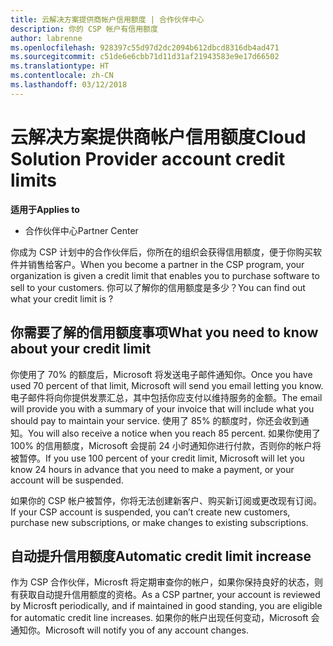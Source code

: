```yaml
---
title: 云解决方案提供商帐户信用额度 | 合作伙伴中心
description: 你的 CSP 帐户有信用额度
author: labrenne
ms.openlocfilehash: 928397c55d97d2dc2094b612dbcd8316db4ad471
ms.sourcegitcommit: c51de6e6cbb71d11d31af21943583e9e17d66502
ms.translationtype: HT
ms.contentlocale: zh-CN
ms.lasthandoff: 03/12/2018
---
```

# <a name="cloud-solution-provider-account-credit-limits"></a><span data-ttu-id="0d8b9-103">云解决方案提供商帐户信用额度</span><span class="sxs-lookup"><span data-stu-id="0d8b9-103">Cloud Solution Provider account credit limits</span></span>

**<span data-ttu-id="0d8b9-104">适用于</span><span class="sxs-lookup"><span data-stu-id="0d8b9-104">Applies to</span></span>**

- <span data-ttu-id="0d8b9-105">合作伙伴中心</span><span class="sxs-lookup"><span data-stu-id="0d8b9-105">Partner Center</span></span>

<span data-ttu-id="0d8b9-106">你成为 CSP 计划中的合作伙伴后，你所在的组织会获得信用额度，便于你购买软件并销售给客户。</span><span class="sxs-lookup"><span data-stu-id="0d8b9-106">When you become a partner in the CSP program, your organization is given a credit limit that enables you to purchase software to sell to your customers.</span></span> <span data-ttu-id="0d8b9-107">你可以了解你的信用额度是多少？</span><span class="sxs-lookup"><span data-stu-id="0d8b9-107">You can find out what your credit limit is ?</span></span>

## <a name="what-you-need-to-know-about-your-credit-limit"></a><span data-ttu-id="0d8b9-108">你需要了解的信用额度事项</span><span class="sxs-lookup"><span data-stu-id="0d8b9-108">What you need to know about your credit limit</span></span> 

<span data-ttu-id="0d8b9-109">你使用了 70% 的额度后，Microsoft 将发送电子邮件通知你。</span><span class="sxs-lookup"><span data-stu-id="0d8b9-109">Once you have used 70 percent of that limit, Microsoft will send you email letting you know.</span></span> <span data-ttu-id="0d8b9-110">电子邮件将向你提供发票汇总，其中包括你应支付以维持服务的金额。</span><span class="sxs-lookup"><span data-stu-id="0d8b9-110">The email will provide you with a summary of your invoice that will include what you should pay to maintain your service.</span></span> <span data-ttu-id="0d8b9-111">使用了 85% 的额度时，你还会收到通知。</span><span class="sxs-lookup"><span data-stu-id="0d8b9-111">You will also receive a notice when you reach 85 percent.</span></span> <span data-ttu-id="0d8b9-112">如果你使用了 100% 的信用额度，Microsoft 会提前 24 小时通知你进行付款，否则你的帐户将被暂停。</span><span class="sxs-lookup"><span data-stu-id="0d8b9-112">If you use 100 percent of your credit limit, Microsoft will let you know 24 hours in advance that you need to make a payment, or your account will be suspended.</span></span> 

<span data-ttu-id="0d8b9-113">如果你的 CSP 帐户被暂停，你将无法创建新客户、购买新订阅或更改现有订阅。</span><span class="sxs-lookup"><span data-stu-id="0d8b9-113">If your CSP account is suspended, you can’t create new customers, purchase new subscriptions, or make changes to existing subscriptions.</span></span>

## <a name="automatic-credit-limit-increase"></a><span data-ttu-id="0d8b9-114">自动提升信用额度</span><span class="sxs-lookup"><span data-stu-id="0d8b9-114">Automatic credit limit increase</span></span>

<span data-ttu-id="0d8b9-115">作为 CSP 合作伙伴，Microsft 将定期审查你的帐户，如果你保持良好的状态，则有获取自动提升信用额度的资格。</span><span class="sxs-lookup"><span data-stu-id="0d8b9-115">As a CSP partner, your account is reviewed by Microsft periodically, and if maintained in good standing, you are eligible for automatic credit line increases.</span></span> <span data-ttu-id="0d8b9-116">如果你的帐户出现任何变动，Microsoft 会通知你。</span><span class="sxs-lookup"><span data-stu-id="0d8b9-116">Microsoft will notify you of any account changes.</span></span>